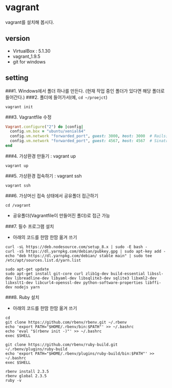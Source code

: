 # vagrant

vagrant를 설치해 봅시다.

## version

- VirtualBox : 5.1.30
- vagrant_1.9.5
- git for windows

## setting

###1. Windows에서 폴더 하나를 만든다. (현재 작업 중인 폴더가 있다면 해당 폴더로 들어간다.)
###2. 폴더에 들어가서(예, `cd ~/proejct`)
```console
vagrant init
```
###3. Vagrantfile 수정
```ruby
Vagrant.configure("2") do |config|
  config.vm.box = "ubuntu/xenial64"
  config.vm.network "forwarded_port", guest: 3000, host: 3000  # Rails를 위한 port 설정
  config.vm.network "forwarded_port", guest: 4567, host: 4567  # Sinatra를 위한 port 설정
end
```
###4. 가상환경 만들기 : vagrant up
```console
vagrant up
```
###5. 가상환경 접속하기 : vagrant ssh
```console
vagrant ssh
```
###6. 가상머신 접속 상태에서 공유폴더 접근하기
```console
cd /vagrant
```
- 공유폴더(Vagrantfile이 만들어진 폴더)로 접근 가능

###7. 필수 프로그램 설치
- 아래의 코드를 한땀 한땀 옮겨 쓰기
```
curl -sL https://deb.nodesource.com/setup_8.x | sudo -E bash -
curl -sS https://dl.yarnpkg.com/debian/pubkey.gpg | sudo apt-key add -
echo "deb https://dl.yarnpkg.com/debian/ stable main" | sudo tee /etc/apt/sources.list.d/yarn.list

sudo apt-get update
sudo apt-get install git-core curl zlib1g-dev build-essential libssl-dev libreadline-dev libyaml-dev libsqlite3-dev sqlite3 libxml2-dev libxslt1-dev libcurl4-openssl-dev python-software-properties libffi-dev nodejs yarn
```

###8. Ruby 설치
- 아래의 코드를 한땀 한땀 옮겨 쓰기
```
cd
git clone https://github.com/rbenv/rbenv.git ~/.rbenv
echo 'export PATH="$HOME/.rbenv/bin:$PATH"' >> ~/.bashrc
echo 'eval "$(rbenv init -)"' >> ~/.bashrc
exec $SHELL

git clone https://github.com/rbenv/ruby-build.git ~/.rbenv/plugins/ruby-build
echo 'export PATH="$HOME/.rbenv/plugins/ruby-build/bin:$PATH"' >> ~/.bashrc
exec $SHELL

rbenv install 2.3.5
rbenv global 2.3.5
ruby -v
```

